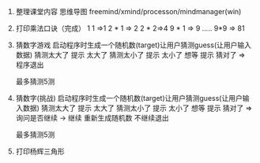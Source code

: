 1. 整理课堂内容
    思维导图
    freemind/xmind/processon/mindmanager(win)
2. 打印乘法口诀（完成）
    1 1 =>1
    2 * 1 => 2 2 * 2=>4
    9 * 1 => 9 .....    9*9 => 81
3. 猜数字游戏
    启动程序时生成一个随机数(target)让用户猜测guess(让用户输入数据)
    猜测太大了 提示 太大了
    猜测太小了 提示 太小了
    想等  提示 猜对了 => 程序退出

    最多猜测5测
4. 猜数字(挑战)
    启动程序时生成一个随机数(target)让用户猜测guess(让用户输入数据)
    猜测太大了 提示 太大了
    猜测太小了 提示 太小了
    想等  提示 猜对了 => 询问是否继续 -> 继续 重新生成随机数 不继续退出

    最多猜测5测
5. 打印杨辉三角形